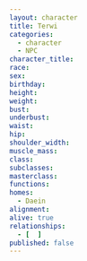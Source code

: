 ```yaml
---
layout: character
title: Terwi
categories:
  - character
  - NPC
character_title: 
race: 
sex: 
birthday: 
height: 
weight: 
bust: 
underbust:
waist: 
hip: 
shoulder_width: 
muscle_mass: 
class:
subclasses:
masterclass:
functions:
homes:
  - Daein
alignment: 
alive: true
relationships:
  - [  ]
published: false
---
```


<!--more-->
